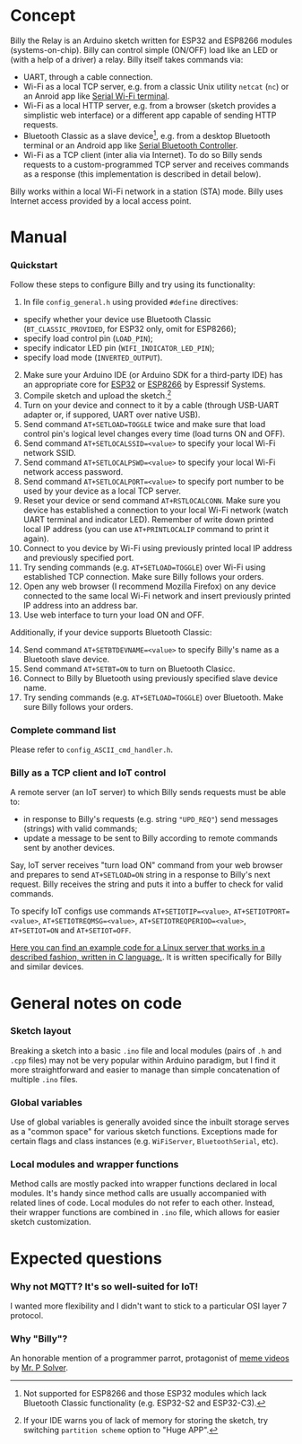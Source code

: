 # Concept
Billy the Relay is an Arduino sketch written for ESP32 and ESP8266 modules (systems-on-chip). Billy can control simple (ON/OFF) load like an LED or (with a help of a driver) a relay.
Billy itself takes commands via:
- UART, through a cable connection.
- Wi-Fi as a local TCP server, e.g. from a classic Unix utility `netcat` (`nc`) or an Anroid app like [Serial Wi-Fi terminal](https://serial-wifi-terminal.en.softonic.com/android).   
- Wi-Fi as a local HTTP server, e.g. from a browser (sketch provides a simplistic web interface) or a different app capable of sending HTTP requests.
- Bluetooth Classic as a slave device[^1], e.g. from a desktop Bluetooth terminal or an Android app like [Serial Bluetooth Controller](https://bluetooth-serial-controller.en.softonic.com/android).
- Wi-Fi as a TCP client (inter alia via Internet). To do so Billy sends requests to a custom-programmed TCP server and receives commands as a response (this implementation is described in detail below).

Billy works within a local Wi-Fi network in a station (STA) mode. Billy uses Internet access provided by a local access point.

# Manual
### Quickstart
Follow these steps to configure Billy and try using its functionality:
1. In file `config_general.h` using provided `#define` directives:
- specify whether your device use Bluetooth Classic (`BT_CLASSIC_PROVIDED`, for ESP32 only, omit for ESP8266);
- specify load control pin (`LOAD_PIN`);
- specify indicator LED pin (`WIFI_INDICATOR_LED_PIN`);
- specify load mode (`INVERTED_OUTPUT`).
2. Make sure your Arduino IDE (or Arduino SDK for a third-party IDE) has an appropriate core for [ESP32](https://github.com/espressif/arduino-esp32) or [ESP8266](https://github.com/esp8266/Arduino) by Espressif Systems.
3. Compile sketch and upload the sketch.[^2]
4. Turn on your device and connect to it by a cable (through USB-UART adapter or, if suppored, UART over native USB).
5. Send command `AT+SETLOAD=TOGGLE` twice and make sure that load control pin's logical level changes every time (load turns ON and OFF).
6. Send command `AT+SETLOCALSSID=<value>` to specify your local Wi-Fi network SSID.
7. Send command `AT+SETLOCALPSWD=<value>` to specify your local Wi-Fi network access password.
8. Send command `AT+SETLOCALPORT=<value>` to specify port number to be used by your device as a local TCP server.
9. Reset your device or send command `AT+RSTLOCALCONN`. Make sure you device has established a connection to your local Wi-Fi network (watch UART terminal and indicator LED). Remember of write down printed local IP address (you can use `AT+PRINTLOCALIP` command to print it again).
10. Connect to you device by Wi-Fi using previously printed local IP address and previously specified port.
11. Try sending commands (e.g. `AT+SETLOAD=TOGGLE`) over Wi-Fi using established TCP connection. Make sure Billy follows your orders.
12. Open any web browser (I recommend Mozilla Firefox) on any device connected to the same local Wi-Fi network and insert previously printed IP address into an address bar.
13. Use web interface to turn your load ON and OFF.

Additionally, if your device supports Bluetooth Classic:

14. Send command `AT+SETBTDEVNAME=<value>` to specify Billy's name as a Bluetooth slave device.
15. Send command `AT+SETBT=ON` to turn on Bluetooth Clasicc.
16. Connect to Billy by Bluetooth using previously specified slave device name.
17. Try sending commands (e.g. `AT+SETLOAD=TOGGLE`) over Bluetooth. Make sure Billy follows your orders.

### Complete command list
Please refer to `config_ASCII_cmd_handler.h`.

### Billy as a TCP client and IoT control
A remote server (an IoT server) to which Billy sends requests must be able to:
- in response to Billy's requests (e.g. string `"UPD_REQ"`) send messages (strings) with valid commands;
- update a message to be sent to Billy according to remote commands sent by another devices.

Say, IoT server receives "turn load ON" command from your web browser and prepares to send `AT+SETLOAD=ON` string in a response to Billy's next request. Billy receives the string and puts it into a buffer to check for valid commands.

To specify IoT configs use commands `AT+SETIOTIP=<value>`, `AT+SETIOTPORT=<value>`, `AT+SETIOTREQMSG=<value>`, `AT+SETIOTREQPERIOD=<value>`, `AT+SETIOT=ON` and `AT+SETIOT=OFF`.

[Here you can find an example code for a Linux server that works in a described fashion, written in C language.](https://github.com/ErlingSigurdson/server0451/tree/main). It is written specifically for Billy and similar devices.

# General notes on code
### Sketch layout
Breaking a sketch into a basic `.ino` file and local modules (pairs of `.h` and `.cpp` files) may not be very popular within Arduino paradigm, but I find it more straightforward and easier to manage than simple concatenation of multiple `.ino` files.  

### Global variables
Use of global variables is generally avoided since the inbuilt storage serves as a "common space" for various sketch functions. Exceptions made for certain flags and class instances (e.g. `WiFiServer`, `BluetoothSerial`, etc).

### Local modules and wrapper functions
Method calls are mostly packed into wrapper functions declared in local modules. It's handy since method calls are usually accompanied with related lines of code.
Local modules do not refer to each other. Instead, their wrapper functions are combined in `.ino` file, which allows for easier sketch customization.

# Expected questions
### Why not MQTT? It's so well-suited for IoT!
I wanted more flexibility and I didn't want to stick to a particular OSI layer 7 protocol.

### Why "Billy"?
An honorable mention of a programmer parrot, protagonist of [meme videos](https://www.youtube.com/watch?v=0MhVkKHYUAY&list=PLkdGijFCNuVmu35l6EJxdvsvf7xj4EQVf&index=21) by [Mr. P Solver](https://www.youtube.com/c/mrpsolver).

[^1]: Not supported for ESP8266 and those ESP32 modules which lack Bluetooth Classic functionality (e.g. ESP32-S2 and ESP32-C3).
[^2]: If your IDE warns you of lack of memory for storing the sketch, try switching `partition scheme` option to "Huge APP".

